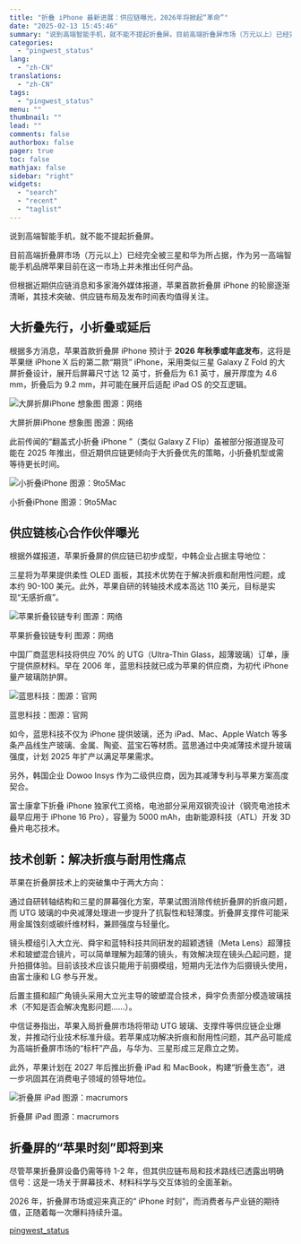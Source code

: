 ```yaml
---
title: "折叠 iPhone 最新进展：供应链曝光，2026年将掀起“革命”"
date: "2025-02-13 15:45:46"
summary: "说到高端智能手机，就不能不提起折叠屏。目前高端折叠屏市场（万元以上）已经完全被三星和华为所占据，作..."
categories:
  - "pingwest_status"
lang:
  - "zh-CN"
translations:
  - "zh-CN"
tags:
  - "pingwest_status"
menu: ""
thumbnail: ""
lead: ""
comments: false
authorbox: false
pager: true
toc: false
mathjax: false
sidebar: "right"
widgets:
  - "search"
  - "recent"
  - "taglist"
---
```


说到高端智能手机，就不能不提起折叠屏。

目前高端折叠屏市场（万元以上）已经完全被三星和华为所占据，作为另一高端智能手机品牌苹果目前在这一市场上并未推出任何产品。

但根据近期供应链消息和多家海外媒体报道，苹果首款折叠屏 iPhone 的轮廓逐渐清晰，其技术突破、供应链布局及发布时间表均值得关注。

大折叠先行，小折叠或延后
------------

根据多方消息，苹果首款折叠屏 iPhone 预计于 **2026 年秋季或年底发布**，这将是苹果继 iPhone X 后的第二款“期货” iPhone，采用类似三星 Galaxy Z Fold 的大屏折叠设计，展开后屏幕尺寸达 12 英寸，折叠后为 6.1 英寸，展开厚度为 4.6 mm，折叠后为 9.2 mm，并可能在展开后适配 iPad OS 的交互逻辑。

![大屏折屏iPhone 想象图 图源：网络](https://cdn.pingwest.com/portal/2025/02/13/portal/2025/02/13/HdS1J63973Kmz5z72MMcHPZN8CSSnk3r.png?x-oss-process=style/article-body "大屏折屏iPhone 想象图 图源：网络")

大屏折屏iPhone 想象图 图源：网络

此前传闻的“翻盖式小折叠 iPhone ”（类似 Galaxy Z Flip）虽被部分报道提及可能在 2025 年推出，但近期供应链更倾向于大折叠优先的策略，小折叠机型或需等待更长时间。

![小折叠iPhone 图源：9to5Mac](https://cdn.pingwest.com/portal/2025/02/13/portal/2025/02/13/Pn7C3D35yH1WPck7N86B96h7T7YBp_Mm.png?x-oss-process=style/article-body "小折叠iPhone 图源：9to5Mac")

小折叠iPhone 图源：9to5Mac

供应链核心合作伙伴曝光
-----------

根据外媒报道，苹果折叠屏的供应链已初步成型，中韩企业占据主导地位：

三星将为苹果提供柔性 OLED 面板，其技术优势在于解决折痕和耐用性问题，成本约 90-100 美元。此外，苹果自研的转轴技术成本高达 110 美元，目标是实现“无感折痕”。

![苹果折叠铰链专利 图源：网络](https://cdn.pingwest.com/portal/2025/02/13/portal/2025/02/13/Mbj1eb1TrWd27kha6Y3s318ch53N1B1N.png?x-oss-process=style/article-body "苹果折叠铰链专利 图源：网络")

苹果折叠铰链专利 图源：网络

中国厂商蓝思科技将供应 70% 的 UTG（Ultra-Thin Glass，超薄玻璃）订单，康宁提供原材料。早在 2006 年，蓝思科技就已成为苹果的供应商，为初代 iPhone 量产玻璃防护屏。

![蓝思科技：图源：官网](https://cdn.pingwest.com/portal/2025/02/13/portal/2025/02/13/5im2fEGiGJA3i7jTd7hmRw9R7YGC1EA1.png?x-oss-process=style/article-body "蓝思科技：图源：官网")

蓝思科技：图源：官网

如今，蓝思科技不仅为 iPhone 提供玻璃，还为 iPad、Mac、Apple Watch 等多条产品线生产玻璃、金属、陶瓷、蓝宝石等材质。蓝思通过中央减薄技术提升玻璃强度，计划 2025 年扩产以满足苹果需求。

另外，韩国企业 Dowoo Insys 作为二级供应商，因为其减薄专利与苹果方案高度契合。

富士康拿下折叠 iPhone 独家代工资格，电池部分采用双钢壳设计（钢壳电池技术最早应用于 iPhone 16 Pro），容量为 5000 mAh，由新能源科技（ATL）开发 3D 叠片电芯技术。

技术创新：解决折痕与耐用性痛点
---------------

苹果在折叠屏技术上的突破集中于两大方向：

通过自研转轴结构和三星的屏幕强化方案，苹果试图消除传统折叠屏的折痕问题，而 UTG 玻璃的中央减薄处理进一步提升了抗裂性和轻薄度。折叠屏支撑件可能采用金属蚀刻或碳纤维材料，兼顾强度与轻量化。

镜头模组引入大立光、舜宇和蓝特科技共同研发的超颖透镜（Meta Lens）超薄技术和玻塑混合镜片，可以简单理解为超薄的镜头，有效解决现在镜头凸起问题，提升拍摄体验。目前该技术应该只能用于前摄模组，短期内无法作为后摄镜头使用，由富士康和 LG 参与开发。

后置主摄和超广角镜头采用大立光主导的玻塑混合技术，舜宇负责部分模造玻璃技术（不知是否会解决鬼影问题……）。

中信证券指出，苹果入局折叠屏市场将带动 UTG 玻璃、支撑件等供应链企业爆发，并推动行业技术标准升级。若苹果成功解决折痕和耐用性问题，其产品可能成为高端折叠屏市场的“标杆”产品，与华为、三星形成三足鼎立之势。

此外，苹果计划在 2027 年后推出折叠 iPad 和 MacBook，构建“折叠生态”，进一步巩固其在消费电子领域的领导地位。

![折叠屏 iPad 图源：macrumors](https://cdn.pingwest.com/portal/2025/02/13/portal/2025/02/13/cc5a26wFHYx5JM_Y6G3EQ2b23e2Hi15Z.png?x-oss-process=style/article-body "折叠屏 iPad 图源：macrumors")

折叠屏 iPad 图源：macrumors

折叠屏的“苹果时刻”即将到来
--------------

尽管苹果折叠屏设备仍需等待 1-2 年，但其供应链布局和技术路线已透露出明确信号：这是一场关于屏幕技术、材料科学与交互体验的全面革新。

2026 年，折叠屏市场或迎来真正的“ iPhone 时刻”，而消费者与产业链的期待值，正随着每一次爆料持续升温。

[pingwest_status](https://www.pingwest.com/a/302295)
